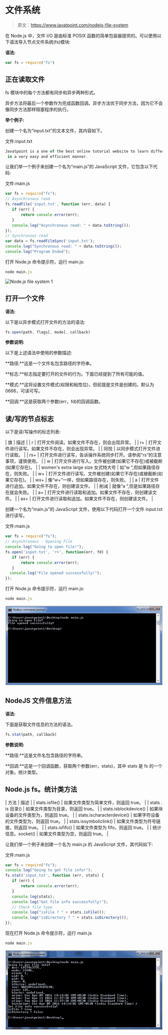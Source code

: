 # 文件系统

> 原文：<https://www.javatpoint.com/nodejs-file-system>

在 Node.js 中，文件 I/O 是由标准 POSIX 函数的简单包装器提供的。可以使用以下语法导入节点文件系统(fs)模块:

**语法:**

```js
var fs = require("fs")

```

## 正在读取文件

fs 模块中的每个方法都有同步和异步两种形式。

异步方法将最后一个参数作为完成函数回调。异步方法优于同步方法，因为它不会像同步方法那样阻塞程序的执行。

**举个例子:**

创建一个名为“input.txt”的文本文件，其内容如下。

文件:input.txt

```js
Javatpoint is a one of the best online tutorial website to learn different technologies
 in a very easy and efficient manner.

```

让我们举一个例子来创建一个名为“main.js”的 JavaScript 文件，它包含以下代码:

文件:main.js

```js
var fs = require("fs");
// Asynchronous read
fs.readFile('input.txt', function (err, data) {
   if (err) {
       return console.error(err);
   }
   console.log("Asynchronous read: " + data.toString());
});
// Synchronous read
var data = fs.readFileSync('input.txt');
console.log("Synchronous read: " + data.toString());
console.log("Program Ended");

```

打开 Node.js 命令提示符，运行 main.js:

```js
node main.js

```

![Node.js file system 1](img/c723dc54708f778aa17f06359ac9c3b3.png)

## 打开一个文件

**语法:**

以下是以异步模式打开文件的方法的语法:

```js
fs.open(path, flags[, mode], callback) 

```

**参数说明:**

以下是上述语法中使用的参数描述:

**路径:**这是一个文件名包含路径的字符串。

**标志:**标志指定要打开的文件的行为。下面已经提到了所有可能的值。

**模式:**这将设置文件模式(权限和粘性位)，但前提是文件是创建的。默认为 0666，可读可写。

**回调:**这是获取两个参数(err，fd)的回调函数。

## 读/写的节点标志

以下是读/写操作的标志列表:

| 旗 | 描述 |
| r | 打开文件阅读。如果文件不存在，则会出现异常。 |
| r+ | 打开文件进行读写。如果文件不存在，则会出现异常。 |
| 同悦 | 以同步模式打开文件进行读取。 |
| rs+ | 打开文件进行读写，告诉操作系统同步打开。请参阅“rs”的注意事项，谨慎使用。 |
| w | 打开文件进行写入。文件被创建(如果它不存在)或被截断(如果它存在)。 |
| women's extra large size 女式特大号 | 如“w ”,但如果路径存在，则失败。 |
| w+ | 打开文件进行读写。文件被创建(如果它不存在)或被截断(如果它存在)。 |
| wx+ | 像“w+”一样，但如果路径存在，则失败。 |
| a | 打开文件进行追加。如果文件不存在，则创建该文件。 |
| 削减 | 就像“a ”,但是如果路径存在就会失败。 |
| a+ | 打开文件进行读取和追加。如果文件不存在，则创建该文件。 |
| ax+ | 打开文件进行读取和追加。如果文件不存在，则创建该文件。 |

创建一个名为“main.js”的 JavaScript 文件，使用以下代码打开一个文件 input.txt 进行读写。

文件:main.js

```js
var fs = require("fs");
// Asynchronous - Opening File
console.log("Going to open file!");
fs.open('input.txt', 'r+', function(err, fd) {
   if (err) {
       return console.error(err);
   }
  console.log("File opened successfully!");     
});

```

打开 Node.js 命令提示符，运行 main.js:

```js
node main.js

```

![Node.js file system 2](img/0895ef4a6693648fd1c4274d1de89024.png)

## NodeJS 文件信息方法

**语法:**

下面是获取文件信息的方法的语法。

```js
fs.stat(path, callback)

```

**参数说明:**

**路径:**这是文件名包含路径的字符串。

**回调:**这是一个回调函数，获取两个参数(err，stats)，其中 stats 是 fs 的一个对象。统计类型。

## Node.js fs。统计类方法

| 方法 | 描述 |
| stats.isfile() | 如果文件类型为简单文件，则返回 true。 |
| stats . is 目录() | 如果文件类型为目录，则返回 true。 |
| stats.isblockdevice() | 如果块设备的文件类型为，则返回 true。 |
| stats.ischaracterdevice() | 如果字符设备的文件类型为，则返回 true。 |
| stats.issymboliclink() | 如果文件类型为符号链接，则返回 true。 |
| stats.isfifo() | 如果文件类型为 fifo，则返回 true。 |
| 统计信息。socket() | 如果文件类型为空，则返回 true。 |

让我们举一个例子来创建一个名为 main.js 的 JavaScript 文件，其代码如下:

文件:main.js

```js
var fs = require("fs");
console.log("Going to get file info!");
fs.stat('input.txt', function (err, stats) {
   if (err) {
       return console.error(err);
   }
   console.log(stats);
   console.log("Got file info successfully!");
   // Check file type
   console.log("isFile ? " + stats.isFile());
   console.log("isDirectory ? " + stats.isDirectory());    
});

```

现在打开 Node.js 命令提示符，运行 main.js

```js
node main.js

```

![Node.js file system 3](img/379694ce857182a9fb2073667a49be73.png)